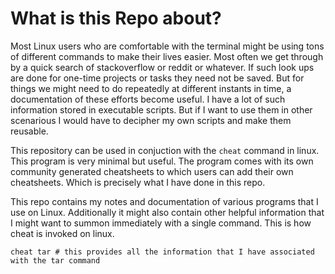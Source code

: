 # What is this Repo about? 

Most Linux users who are comfortable with the terminal might be using tons of different commands to make their lives easier.
Most often we get through by a quick search of stackoverflow or reddit or whatever. If such look ups are done for one-time projects 
or tasks they need not be saved. But for things we might need to do repeatedly at different instants in time, a documentation of these 
efforts become useful. I have a lot of such information stored in executable scripts. But if I want to use them in other scenarious I would have to 
decipher my own scripts and make them reusable. 

This repository can be used in conjuction with the `cheat` command in linux. This program is very minimal but useful. The program comes with its own
community generated cheatsheets to which users can add their own cheatsheets. Which is precisely what I have done in this repo. 

This repo contains my notes and documentation of various programs that I use on Linux. Additionally it might also contain other helpful information 
that I might want to summon immediately with a single command. This is how cheat is invoked on linux.

```
cheat tar # this provides all the information that I have associated with the tar command

```
